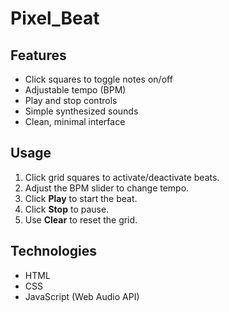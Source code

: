 # Pixel_Beat

## Features

- Click squares to toggle notes on/off
- Adjustable tempo (BPM)
- Play and stop controls
- Simple synthesized sounds
- Clean, minimal interface

## Usage

1. Click grid squares to activate/deactivate beats.
2. Adjust the BPM slider to change tempo.
3. Click **Play** to start the beat.
4. Click **Stop** to pause.
5. Use **Clear** to reset the grid.

## Technologies

- HTML
- CSS
- JavaScript (Web Audio API)
